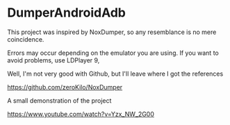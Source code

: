 # DumperAndroidAdb
This project was inspired by NoxDumper, so any resemblance is no mere coincidence.

Errors may occur depending on the emulator you are using. If you want to avoid problems, use LDPlayer 9,

Well, I'm not very good with Github, but I'll leave where I got the references

https://github.com/zeroKilo/NoxDumper

A small demonstration of the project

https://www.youtube.com/watch?v=Yzx_NW_2G00
